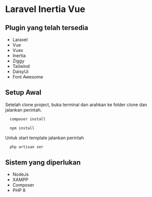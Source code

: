 
# Laravel Inertia Vue




## Plugin yang telah tersedia

 - Laravel
 - Vue
 - Vuex
 - Inertia
 - Ziggy
 - Tailwind
 - DaisyUi
 - Font Awesome


## Setup Awal
Setelah clone project, buka terminal dan arahkan ke folder clone dan jalankan perintah.

```bash
  composer install
```
```bash
  npm install
```

Untuk start template jalankan perintah
```bash
  php artisan ser
```

## Sistem yang diperlukan


- NodeJs
- XAMPP
- Composer
- PHP 8
